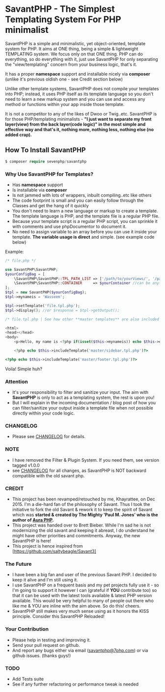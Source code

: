 SavantPHP - The Simplest Templating System For PHP minimalist
=============================================================

SavantPHP is a simple and minimalistic, yet object-oriented, template system for PHP. It aims at ONE thing, being a simple & lightweight TEMPLATING system. We focus only on that ONE thing. PHP can do everything, so do everything with it, just use SavantPHP for only separating the "view/templating" concern from your business logic, that's it.

It has a proper **namespace** support and installable nicely via **composer** (unlike it's previous oldish one - see Credit section below)

Unlike other template systems, SavantPHP does not compile your templates into PHP; instead, it uses PHP itself as its template language so you don't need to learn a new markup system and you can use and access any method or functions within your app inside those template.

It is not a competitor to any of the likes of Dwoo or Twig..etc. SavantPHP is for those PHP/templating minimalists - **"I just want to separate my front layer(view) from the back layer(code logic)" in the most simple and effective way and that's it, nothing more, nothing less, nothing else (no added crap).**

## How To Install SavantPHP

```php
$ composer require sevenphp/savantphp
```

### Why Use SavantPHP for Templates?


- Has **namespace** support
- Is installable via **composer**
- Is not jammed with lots of wrappers, inbuilt compiling..etc like others
- The code footprint is small and you can easily follow through the Classes and get the hang of it quickly
- You don't need to learn a new language or markup to create a template. The template language is PHP, and the template file is a regular PHP file.
- Because your template script is a regular PHP script, you can sprinkle it with comments and use phpDocumentor to document it.
- No need to assign variable to an array before you can use it inside your template. **The variable usage is direct** and simple. (see example code below)

Example:

```php
/* file.php */

use SavantPHP\SavantPHP;
$yourConfigBag = [
    \SavantPHP\SavantPHP::TPL_PATH_LIST => ['/path/to/yourViews/', '/path/to/someOtherFolder/anotherViewFolder/'], //as you can see, set all possible places where your template will reside
    \SavantPHP\SavantPHP::CONTAINER     => $yourContainer //can be anything, e.g a pimple container
];
$tpl = new SavantPHP($yourConfigBag);
$tpl->mynameis = 'Wasseem';

$tpl->setTemplate('file.tpl.php');
$tpl->display(); //or $response = $tpl->getOutput();

```

```php
/* file.tpl.php | See how other **master templates** are also included within a template */

<html>
<head></head>
<body>
    <p>Hello, my name is <?php if(isset($this->mynameis)) echo $this->escape($this->mynameis) ?></p>

    <?php echo $this->includeTemplate('master/sidebar.tpl.php')?>

<?php echo $this->includeTemplate('master/footer.tpl.php')?>

```

Voila! Simple huh?

### Attention

- It's your responsibility to filter and sanitize your input. The aim with **SavantPHP** is only to act as a templating system, the rest is upon you!
- But I will explain in the incoming documentation / blog post of how you can filter/sanitize your output inside a template file when not possible directly within your code logic.

### CHANGELOG

- Please see [CHANGELOG](CHANGELOG.md) for details.

### NOTE

- I have removed the Filter & Plugin System. If you need them, see version tagged v1.0.0
- see [CHANGELOG](CHANGELOG.md) for all changes, as SavantPHP is NOT backward compatible with the old savant php.

### CREDIT

- This project has been revamped/retouched by me, Khayrattee, on Dec 2015. I'm a die-hard fan of the philosophy of Savant. Thus I took the initiative to fork the old Savant & rework it to keep the spirit of Savant which was **started & created by The Mighty 'Paul M. Jones' who is the author of [Aura PHP](https://github.com/auraphp).**
- This project was handed over to Brett Bieber. While I'm sad he is not modernizing the old savant and keeping it abreast, I do understand he might have other priorities and commitments. Anyway, the new SavantPHP is here!
- This project is hence inspired from [https://github.com/saltybeagle/Savant3]


### The Future

- I have been a big fan and user of the previous Savant PHP. I decided to keep it alive and I'm still using it.
- I use SavantPHP on a frequent basis and my pet projects fully use it - so I'm going to support it however I can (grateful if **YOU** contribute too) so that it can be used with the latest tools available & latest PHP version available. This would be very helpful to many of people out there who like me & YOU are inline with the aim above. So do this! cheers.
- SavantPHP still makes very much sense using as it honors the KISS principle. Consider this SavantPHP Reloaded!

### Your Contribution

- Please help in testing and improving it.
- Send your pull request on github.
- And report any bugs either via email (savantphp@7php.com) or via github issues.
(thanks guys!)


### TODO
- Add Tests suite
- See if any further refactoring or performance tweak is needed
